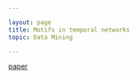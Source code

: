 ```yaml
---

layout: page
title: Motifs in temporal networks
topic: Data Mining

---
```



[paper](https://dl.acm.org/doi/abs/10.1145/3018661.3018731)
